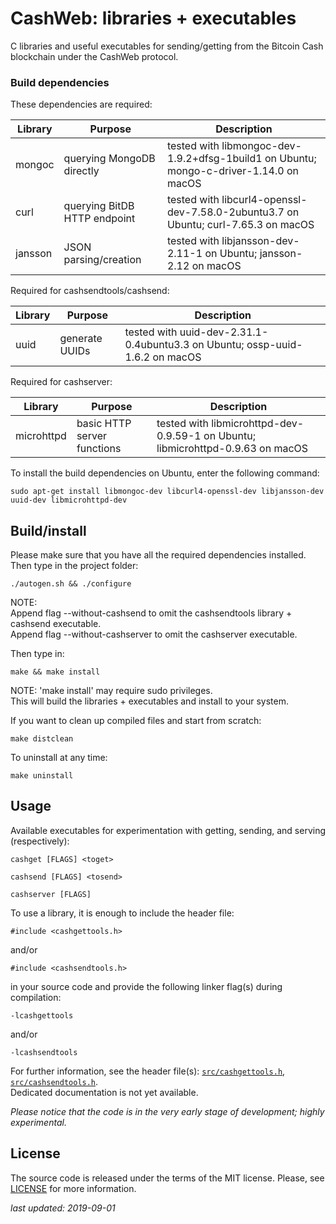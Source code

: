 # CashWeb: libraries + executables

C libraries and useful executables for sending/getting from the Bitcoin Cash blockchain under the CashWeb protocol.


### Build dependencies

These dependencies are required:

 Library     | Purpose                      | Description
 ------------|------------------------------|----------------------------------------------------------------------------------------
  mongoc     | querying MongoDB directly    | tested with libmongoc-dev-1.9.2+dfsg-1build1 on Ubuntu; mongo-c-driver-1.14.0 on macOS
  curl       | querying BitDB HTTP endpoint | tested with libcurl4-openssl-dev-7.58.0-2ubuntu3.7 on Ubuntu; curl-7.65.3 on macOS
  jansson    | JSON parsing/creation        | tested with libjansson-dev-2.11-1 on Ubuntu; jansson-2.12 on macOS

Required for cashsendtools/cashsend:

 Library     | Purpose                      | Description
 ------------|------------------------------|----------------------------------------------------------------------------------------
  uuid       | generate UUIDs               | tested with uuid-dev-2.31.1-0.4ubuntu3.3 on Ubuntu; ossp-uuid-1.6.2 on macOS

Required for cashserver:

 Library     | Purpose                      | Description
 ------------|------------------------------|----------------------------------------------------------------------------------------
  microhttpd | basic HTTP server functions  | tested with libmicrohttpd-dev-0.9.59-1 on Ubuntu; libmicrohttpd-0.9.63 on macOS

To install the build dependencies on Ubuntu, enter the following command:

    sudo apt-get install libmongoc-dev libcurl4-openssl-dev libjansson-dev uuid-dev libmicrohttpd-dev


## Build/install

Please make sure that you have all the required dependencies installed.<br/>
Then type in the project folder:

    ./autogen.sh && ./configure

NOTE:<br/>
Append flag --without-cashsend to omit the cashsendtools library + cashsend executable.<br/>
Append flag --without-cashserver to omit the cashserver executable.

Then type in:
	
    make && make install

NOTE: 'make install' may require sudo privileges.<br/>
This will build the libraries + executables and install to your system.

If you want to clean up compiled files and start from scratch:

    make distclean

To uninstall at any time:

    make uninstall


## Usage

Available executables for experimentation with getting, sending, and serving (respectively):

    cashget [FLAGS] <toget>

    cashsend [FLAGS] <tosend>

    cashserver [FLAGS]

To use a library, it is enough to include the header file:

    #include <cashgettools.h>

and/or

    #include <cashsendtools.h>

in your source code and provide the following linker flag(s) during compilation:

    -lcashgettools

and/or

    -lcashsendtools

For further information, see the header file(s): [`src/cashgettools.h`](./src/cashgettools.h), [`src/cashsendtools.h`](./src/cashsendtools.h).<br/>
Dedicated documentation is not yet available.

*Please notice that the code is in the very early stage of development; highly experimental.*


## License

The source code is released under the terms of the MIT license.  Please, see
[LICENSE](./LICENSE) for more information.


*last updated: 2019-09-01*
